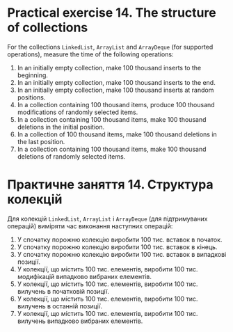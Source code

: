 # Practical exercise 14. The structure of collections

For the collections `LinkedList`, `ArrayList` and `ArrayDeque` (for supported operations), measure the time of the
following operations:

1) In an initially empty collection, make 100 thousand inserts to the beginning.
2) In an initially empty collection, make 100 thousand inserts to the end.
3) In an initially empty collection, make 100 thousand inserts at random positions.
4) In a collection containing 100 thousand items, produce 100 thousand modifications of randomly selected items.
5) In a collection containing 100 thousand items, make 100 thousand deletions in the initial position.
6) In a collection of 100 thousand items, make 100 thousand deletions in the last position.
7) In a collection containing 100 thousand items, make 100 thousand deletions of randomly selected items.

# Практичне заняття 14. Структура колекцій

Для колекцій `LinkedList`, `ArrayList` і `ArrayDeque` (для підтримуваних операцій) виміряти час виконання наступних
операцій:

1) У спочатку порожню колекцію виробити 100 тис. вставок в початок.
2) У спочатку порожню колекцію виробити 100 тис. вставок в кінець.
3) У спочатку порожню колекцію виробити 100 тис. вставок в випадкові позиції.
4) У колекції, що містить 100 тис. елементів, виробити 100 тис. модифікацій випадково вибраних елементів.
5) У колекції, що містить 100 тис. елементів, виробити 100 тис. вилучень в початковій позиції.
6) У колекції, що містить 100 тис. елементів, виробити 100 тис. вилучень в останній позиції.
7) У колекції, що містить 100 тис. елементів, виробити 100 тис. вилучень випадково вибраних елементів.
